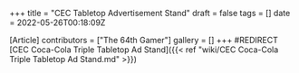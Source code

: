 +++
title = "CEC Tabletop Advertisement Stand"
draft = false
tags = []
date = 2022-05-26T00:18:09Z

[Article]
contributors = ["The 64th Gamer"]
gallery = []
+++
#REDIRECT [CEC Coca-Cola Triple Tabletop Ad Stand]({{< ref "wiki/CEC Coca-Cola Triple Tabletop Ad Stand.md" >}})